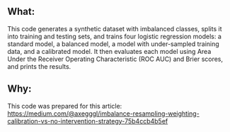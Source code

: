 ## What:
This code generates a synthetic dataset with imbalanced classes, splits it into training and testing sets, and trains four logistic regression models: a standard model, a balanced model, a model with under-sampled training data, and a calibrated model. It then evaluates each model using Area Under the Receiver Operating Characteristic (ROC AUC) and Brier scores, and prints the results.

## Why:
This code was prepared for this article: https://medium.com/@axegggl/imbalance-resampling-weighting-calibration-vs-no-intervention-strategy-75b4ccb4b5ef

